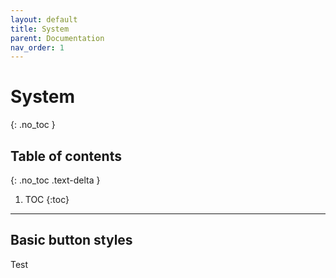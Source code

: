 ```yaml
---
layout: default
title: System
parent: Documentation
nav_order: 1
---
```


# System
{: .no_toc }

## Table of contents
{: .no_toc .text-delta }

1. TOC
{:toc}

---

## Basic button styles

Test
